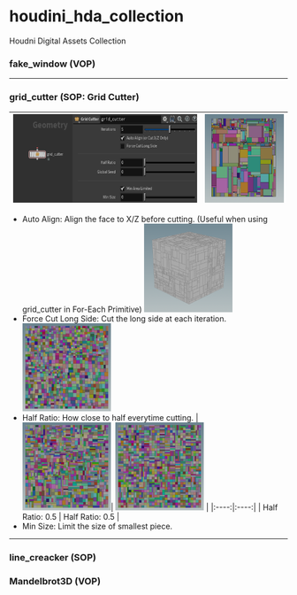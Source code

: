 # houdini_hda_collection
Houdni Digital Assets Collection


### fake_window (VOP)
---
### grid_cutter (SOP: Grid Cutter)
|<img src="imgs/grid_cutter_node.png" alt="drawing" height="160"/>|<img src="imgs/grid_cutter.png" alt="drawing" height="160"/>|
|---|---|
* Auto Align: Align the face to X/Z before cutting. 
  (Useful when using grid_cutter in For-Each Primitive)
  <img src="imgs/grid_cutter_auto.png" alt="drawing" width="160"/>
* Force Cut Long Side: Cut the long side at each iteration.  
  <img src="imgs/grid_cutter_force.png" alt="drawing" width="160"/>
* Half Ratio: How close to half everytime cutting.
  | <img src="imgs/grid_cutter_h05.png" alt="drawing" width="160"/>|  <img src="imgs/grid_cutter_h1.png" alt="drawing" width="160"/> |
  |:----:|:----:|
  | Half Ratio: 0.5 | Half Ratio: 0.5 |
* Min Size: Limit the size of smallest piece.
  
---
### line_creacker (SOP)

### Mandelbrot3D (VOP)

